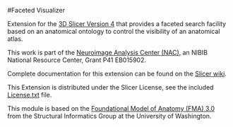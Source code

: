 #Faceted Visualizer

Extension for the [3D Slicer Version 4][Slicer] that provides a faceted search facility based on an anatomical ontology to control the visibility of an anatomical atlas. 

This work is part of the [Neuroimage Analysis Center (NAC)][NAC], an NIBIB National Resource Center, Grant P41 EB015902.

Complete documentation for this extension can be found on the [Slicer wiki][FacetedVisualizer]. 

This Extension is distributed under the Slicer License, see the included [License.txt][License] file.

This module is based on the [Foundational Model of Anatomy (FMA) 3.0][FMA] from the Structural Informatics Group at the University of Washington.

[Slicer]: http://www.slicer.org/
[License]: https://github.com/millerjv/FacetedVisualizer/blob/master/License.txt
[FacetedVisualizer]: http://www.slicer.org/slicerWiki/index.php/Documentation/4.1/Extensions/FacetedVisualizer
[FMA]: http://sig.biostr.washington.edu/projects/fm/
[NAC]: http://nac.spl.harvard.edu/
